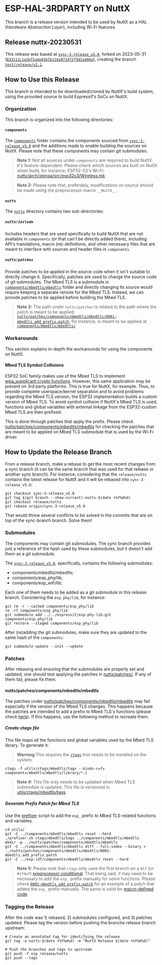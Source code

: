# ESP-HAL-3RDPARTY on NuttX

This branch is a release version intended to be used by NuttX as a HAL *(Hardware Abstraction Layer*), including Wi-Fi features.

## Release nuttx-20230531

This release was based at [`sync-3-release_v5.0`](../../tree/sync-3-release_v5.0), forked on 2023-05-31 ([`833111c1e2bf5adeb5b7b118a972df2f9d2a486a`](../../tree/833111c1e2bf5adeb5b7b118a972df2f9d2a486a)), creating the branch [`test/release/v2.1`](../../tree/test/release/v2.1).

## How to Use this Release

This branch is intended to be downloaded/cloned by NuttX's build system, using the provided source to build Espressif's SoCs on NuttX.

### Organization
This branch is organized into the following directories:

#### `components`
The [`components`](./components/) folder contains the components sourced from [`sync-3-release_v5.0`](../../tree/sync-3-release_v5.0) and the additions made to enable building the sources on NuttX. Please note that these components may contain git submodules.

> **Note 1:**
> Not all sources under `components` are required to build NuttX: it's feature-dependent. Please check which sources are built on NuttX when build, for instance, ESP32-S3's Wi-Fi: [nuttx/arch/xtensa/src/esp32s3/Wireless.mk](https://github.com/apache/nuttx/blob/master/arch/xtensa/src/esp32s3/Wireless.mk).

> **Note 2:**
> Please note that, preferably, modifications on source should be made using the preprocessor macro `__NuttX__`.

#### `nuttx`

The [`nuttx`](./nuttx) directory contains two sub-directories:

##### `nuttx/include`

Includes headers that are used specifically to build NuttX that are not available in `components` (or that can't be directly added there), including API's translations, macro (re)-definitions, and other necessary files that are meant to interface with sources and header files in `components`.

##### `nuttx/patches`

Provide patches to be applied in the source code when it isn't suitable to directly change it. Specifically, patches are used to change the source code of git submodules. The Mbed TLS is a submodule in [`components/mbedtls/mbedtls`](./components/mbedtls/mbedtls) folder and directly changing its source would require keeping a separate remote for the Mbed TLS. Instead, we can provide patches to be applied before building the Mbed TLS.

> **Note 3:**
> The path under `nuttx/patches` is related to the path where the patch is meant to be applied: [`nuttx/patches/components/mbedtls/mbedtls/0001-mbedtls_add_prefix.patch`](nuttx/patches/components/mbedtls/mbedtls/0001-mbedtls_add_prefix.patch), for instance, is meant to be applied at [`components/mbedtls/mbedtls/`](components/mbedtls/mbedtls/)

### Workarounds

This section explains in-depth the workarounds for using the components on NuttX.
#### Mbed TLS Symbol Collisions

ESP32 SoC family makes use of the Mbed TLS to implement [wpa_supplicant crypto functions](components/wpa_supplicant/src/crypto). However, this same application may be present on 3rd party platforms. This is true for NuttX, for example. Thus, to provide complete userspace/kernel separation and to avoid problems regarding the Mbed TLS version, the ESP32 implementation builds a custom version of Mbed TLS. To avoid symbol collision if NuttX's Mbed TLS is used, functions and global variables with external linkage from the ESP32-custom Mbed TLS are then prefixed.

This is done through patches that apply the prefix. Please check [nuttx/patches/components/mbedtls/mbedtls](nuttx/patches/components/mbedtls/mbedtls) for checking the patches that are meant to be applied on Mbed TLS submodule that is used by the Wi-Fi driver.

## How to Update the Release Branch

From a release branch, make a rebase to get the most recent changes from a sync branch (it can be the same branch that was used for that release or another sync branch). For instance, considering that the `release/nuttx` contains the latest release for NuttX and it will be rebased into `sync-3-release_v5.0`:

```
git checkout sync-3-release_v5.0
git tag $(git branch --show-current)-nuttx-$(date +%Y%m%d)
git checkout release/nuttx
git rebase origin/sync-3-release_v5.0
```

That would throw several conflicts to be solved in the commits that are on top of the sync-branch branch. Solve them!

### Submodules
The components may contain git submodules. The sync branch provides just a reference of the hash used by these submodules, but it doesn't add them as a git submodule.

The [`sync-3-release_v5.0`](../../tree/sync-3-release_v5.0), specifically, contains the following submodules:
* components/mbedtls/mbedtls;
* components/esp_phy/lib;
* components/esp_wifi/lib;

Each one of them needs to be added as a git submodule in this release branch. Considering the `esp_phy/lib`, for instance:
```
git rm -r --cached components/esp_phy/lib
rm -rf components/esp_phy/lib
git submodule add ../../espressif/esp-phy-lib.git components/esp_phy/lib
git restore --staged components/esp_phy/lib
```

After (re)adding the git submodules, make sure they are updated to the same hash of the `components`:
```
git submodule update --init --update
``` 

### Patches

After rebasing and ensuring that the submodules are properly set and updated, one should test applying the patches in [nuttx/patches/](nuttx/patches/). If any of them fail, please fix them.

#### nuttx/patches/components/mbedtls/mbedtls

The patches under [nuttx/patches/components/mbedtls/mbedtls](nuttx/patches/components/mbedtls/mbedtls) may fail especially if the version of the Mbed TLS changes. This happens because the patches are intended to add a prefix to Mbed TLS's functions (please check [here](#mbed-tls-symbol-collisions)). If this happens, use the following method to recreate them.

##### Create ctags file

This file maps all the functions and global variables used by the Mbed TLS library. To generate it:

> **Warning**
> This requires the [`ctags`](https://github.com/universal-ctags/ctags) tool needs to be installed on the system.

```
ctags -f utils/ctags/mbedtls/tags --kinds-c=fv components/mbedtls/mbedtls/library/*.c
```

> **Note 4:**
> This file only needs to be updated when Mbed TLS submodule is updated. This file is versioned in [utils/ctags/mbedtls/tags](utils/ctags/mbedtls/tags).

##### Generate Prefix Patch for Mbed TLS

Use the [prefixer](utils/prefixer.sh) script to add the `esp_` prefix to Mbed TLS-related functions and variables.

```
cd utils/
git -C ../components/mbedtls/mbedtls reset --hard
./prefixer.sh ctags/mbedtls/tags ../components/mbedtls/mbedtls
mkdir -p ../nuttx/patches/components/mbedtls/mbedtls
git -C ../components/mbedtls/mbedtls diff --full-index --binary > ../nuttx/patches/components/mbedtls/mbedtls/0001-mbedtls_add_prefix.patch
git -C ../esp-idf/components/mbedtls/mbedtls reset --hard
```

> **Note 5:**
> Please note that `ctags` only uses the first branch on a `#if` (or `#ifdef`) [preprocessor conditional](https://docs.ctags.io/en/latest/man/ctags.1.html#notes-for-c-c-parser). That being said, it may need to be necessary to add the `esp_` prefix manually for some functions. Please check [`0002-mbedtls_add_prefix.patch`](nuttx/patches/components/mbedtls/mbedtls/0002-mbedtls_add_prefix.patch) for an example of a patch that added the `esp_` prefix manually. The same is valid for [macro-defined code](nuttx/patches/components/mbedtls/mbedtls/0003-mbedtls_add_prefix_to_macro.patch).

### Tagging the Release
After the code was 1) rebased, 2) submodules configured, and 3) patches updated. Please tag the version before pushing the branche release branch upstream:

```
# Create an annotated tag for identifying the release
git tag -a nuttx-$(date +%Y%m%d) -m "NuttX Release $(date +%Y%m%d)"

# Push the branches and tags to upstream
git push -f esp release/nuttx
git push --tags
```
